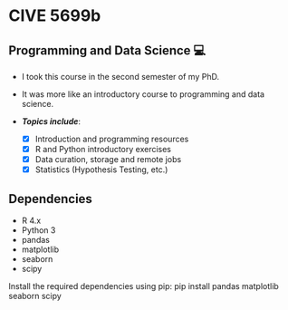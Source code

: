 # CIVE 5699b
  ## Programming and Data Science 💻
+ I took this course in the second semester of my PhD.
+ It was more like an introductory course to programming and data science.

+ ***Topics include***:
  - [x] Introduction and programming resources
  - [x] R and Python introductory exercises
  - [x] Data curation, storage and remote jobs
  - [x] Statistics (Hypothesis Testing, etc.)

## Dependencies
- R 4.x
- Python 3
- pandas
- matplotlib
- seaborn
- scipy

Install the required dependencies using pip:
pip install pandas matplotlib seaborn scipy
